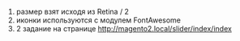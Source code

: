 1. размер взят исходя из Retina / 2
2. иконки используются с модулем FontAwesome
3. 2 задание на странице http://magento2.local/slider/index/index
